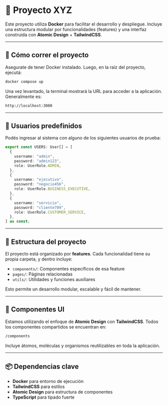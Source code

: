 # 🚀 Proyecto XYZ

Este proyecto utiliza **Docker** para facilitar el desarrollo y despliegue. Incluye una estructura modular por funcionalidades (features) y una interfaz construida con **Atomic Design** + **TailwindCSS**.

---

## 🐳 Cómo correr el proyecto

Asegurate de tener Docker instalado. Luego, en la raíz del proyecto, ejecutá:

```bash
docker compose up
```

Una vez levantado, la terminal mostrará la URL para acceder a la aplicación. Generalmente es:

```bash
http://localhost:3000
```

---

## 👤 Usuarios predefinidos

Podés ingresar al sistema con alguno de los siguientes usuarios de prueba:

```ts
export const USERS: User[] = [
  {
    username: "admin",
    password: "admin123",
    role: UserRole.ADMIN,
  },
  {
    username: "ejecutivo",
    password: "negocio456",
    role: UserRole.BUSINESS_EXECUTIVE,
  },
  {
    username: "servicio",
    password: "cliente789",
    role: UserRole.CUSTOMER_SERVICE,
  },
] as const;
```

---

## 🧩 Estructura del proyecto

El proyecto está organizado por **features**. Cada funcionalidad tiene su propia carpeta, y dentro incluye:

- `components/`: Componentes específicos de esa feature
- `pages/`: Páginas relacionadas
- `utils/`: Utilidades y funciones auxiliares

Esto permite un desarrollo modular, escalable y fácil de mantener.

---

## 🎨 Componentes UI

Estamos utilizando el enfoque de **Atomic Design** con **TailwindCSS**. Todos los componentes compartidos se encuentran en:

```bash
/components
```

Incluye átomos, moléculas y organismos reutilizables en toda la aplicación.

---

## 📦 Dependencias clave

- **Docker** para entorno de ejecución
- **TailwindCSS** para estilos
- **Atomic Design** para estructura de componentes
- **TypeScript** para tipado fuerte
